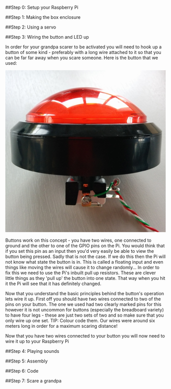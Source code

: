 ##Step 0: Setup your Raspberry Pi

##Step 1: Making the box enclosure

##Step 2: Using a servo

##Step 3: Wiring the button and LED up

In order for your grandpa scarer to be activated you will need to hook up a button of some kind - preferably with a long wire attached to it so that you can be far far away when you scare someone. Here is the button that we used:

![](images/button.jpg)

Buttons work on this concept - you have two wires, one connected to ground and the other to one of the GPIO pins on the Pi. You would think that if you set this pin as an input then you'd very easily be able to view the button being pressed. Sadly that is not the case. If we do this then the Pi will not know what state the button is in. This is called a floating input and even things like moving the wires will cause it to change randomly... In order to fix this we need to use the Pi's inbuilt pull up resistors. These are clever little things as they 'pull up' the button into one state. That way when you hit it the Pi will see that it has definitely changed.

Now that you understand the basic principles behind the button's operation lets wire it up. First off you should have two wires connected to two of the pins on your button. The one we used had two clearly marked pins for this however it is not uncommon for buttons (especially the breadboard variety) to have four legs - these are just two sets of two and so make sure that you only wire up one set. TIP: Colour code them. Our wires were around six meters long in order for a maximum scaring distance!

Now that you have two wires connected to your button you will now need to wire it up to your Raspberry Pi

##Step 4: Playing sounds

##Step 5: Assembly

##Step 6: Code

##Step 7: Scare a grandpa
